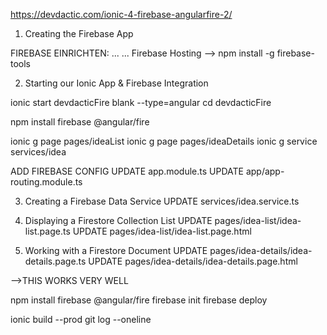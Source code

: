 https://devdactic.com/ionic-4-firebase-angularfire-2/

1. Creating the Firebase App

FIREBASE EINRICHTEN:
...
...
Firebase Hosting --> npm install -g firebase-tools

2. Starting our Ionic App & Firebase Integration

ionic start devdacticFire blank --type=angular
cd devdacticFire
 
npm install firebase @angular/fire
 
ionic g page pages/ideaList
ionic g page pages/ideaDetails
ionic g service services/idea

ADD FIREBASE CONFIG
UPDATE app.module.ts
UPDATE app/app-routing.module.ts

3. Creating a Firebase Data Service
UPDATE services/idea.service.ts

4. Displaying a Firestore Collection List
UPDATE pages/idea-list/idea-list.page.ts
UPDATE pages/idea-list/idea-list.page.html

5. Working with a Firestore Document
UPDATE pages/idea-details/idea-details.page.ts
UPDATE pages/idea-details/idea-details.page.html

-->THIS WORKS VERY WELL

npm install firebase @angular/fire
firebase init
firebase deploy

ionic build --prod
git log --oneline
